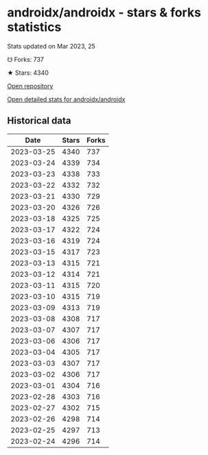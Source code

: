 # androidx/androidx - stars & forks statistics

Stats updated on Mar 2023, 25

☋ Forks: 737

★ Stars: 4340

[Open repository](https://github.com/androidx/androidx)

[Open detailed stats for androidx/androidx](https://reviewgithub.com/rep/androidx/androidx)

## Historical data
| Date | Stars | Forks |
|------|-------|-------|
| 2023-03-25 | 4340 | 737 | 
| 2023-03-24 | 4339 | 734 | 
| 2023-03-23 | 4338 | 733 | 
| 2023-03-22 | 4332 | 732 | 
| 2023-03-21 | 4330 | 729 | 
| 2023-03-20 | 4326 | 726 | 
| 2023-03-18 | 4325 | 725 | 
| 2023-03-17 | 4322 | 724 | 
| 2023-03-16 | 4319 | 724 | 
| 2023-03-15 | 4317 | 723 | 
| 2023-03-13 | 4315 | 721 | 
| 2023-03-12 | 4314 | 721 | 
| 2023-03-11 | 4315 | 720 | 
| 2023-03-10 | 4315 | 719 | 
| 2023-03-09 | 4313 | 719 | 
| 2023-03-08 | 4308 | 717 | 
| 2023-03-07 | 4307 | 717 | 
| 2023-03-06 | 4306 | 717 | 
| 2023-03-04 | 4305 | 717 | 
| 2023-03-03 | 4307 | 717 | 
| 2023-03-02 | 4306 | 717 | 
| 2023-03-01 | 4304 | 716 | 
| 2023-02-28 | 4303 | 716 | 
| 2023-02-27 | 4302 | 715 | 
| 2023-02-26 | 4298 | 714 | 
| 2023-02-25 | 4297 | 713 | 
| 2023-02-24 | 4296 | 714 | 


